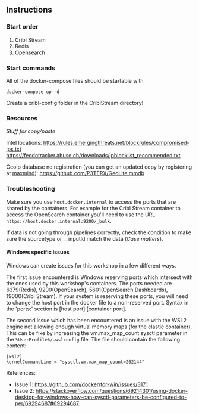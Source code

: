 ## Instructions
### Start order
1. Cribl Stream
2. Redis
3. Opensearch
### Start commands
All of the docker-compose files should be startable with

`docker-compose up -d`

Create a cribl-config folder in the CriblStream directory!

### Resources
*Stuff for copy/paste*

Intel locations:
https://rules.emergingthreats.net/blockrules/compromised-ips.txt
https://feodotracker.abuse.ch/downloads/ipblocklist_recommended.txt

Geoip database no registration (you can get an updated copy by registering at [maxmind](https://dev.maxmind.com/geoip/geolite2-free-geolocation-data)):
https://github.com/P3TERX/GeoLite.mmdb

### Troubleshooting 
Make sure you use `host.docker.internal` to access the ports that are shared by the containers. For example for the Cribl Stream container to access the OpenSearch container you'll need to use the URL `https://host.docker.internal:9200/_bulk`.

If data is not going through pipelines correctly, check the condition to make sure the sourcetype or __inputId match the data (*Case matters*).

#### **Windows specific issues**
Windows can create issues for this workshop in a few different ways. 

The first issue encountered is Windows reserving ports which intersect with the ones used by this workshop's containers. The ports needed are 6379(Redis), 9200(OpenSearch), 5601(OpenSearch Dashboards), 19000(Cribl Stream). If your system is reserving these  ports, you will need to change the host port in the docker file to a non-reserved port. Syntax in the 'ports:' section is [host port]:[container port].

The second issue which has been encountered is an issue with the WSL2 engine not allowing enough virtual memory maps (for the elastic container). This can be fixe by increasing the vm.max_map_count sysctl parameter in the `%UserProfile%/.wslconfig` file. The file should contain the following content:
``` 
[wsl2]
kernelCommandLine = "sysctl.vm.max_map_count=262144"
```
References:
* Issue 1: https://github.com/docker/for-win/issues/3171
* Issue 2: https://stackoverflow.com/questions/69214301/using-docker-desktop-for-windows-how-can-sysctl-parameters-be-configured-to-per/69294687#69294687
